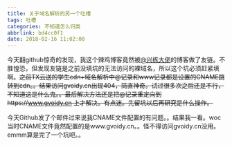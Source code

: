 ```yaml
---
title: 关于域名解析的另一个吐槽
tags: 吐槽
categories: 不知道怎么归类
abbrlink: bd4cc0f1
date: 2018-02-16 11:02:00
---
```


今天翻github惊奇的发现，我这个辣鸡博客竟然被[@兴栋大佬](https://github.com/Hiccup1)的博客做了友链。不胜惶恐，但发现友链是之前没填坑的无法访问的裸域名，所以这个坑必须赶紧填啊。<s>之前TX云送的学生cdn+域名解析中@记录和www记录都是设置的CNAME跳转到cdn。。结果访问gvoidy.cn出现404，简直神奇。试过很多次之后还是不行，不知道这是什么鬼。。最后解决方法还是把@记录重定向到https://www.gvoidy.cn 上才解决。有点迷。先留坑以后再研究是什么操作。</s>

今天Github发了个邮件过来说我CNAME文件配置的有问题。。结果我一看。woc当时CNAME文件竟然配置的是www.gvoidy.cn。。怪不得访问gvoidy.cn没用。emmm算是完了一个坑吧。。